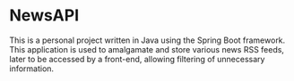 # NewsAPI

This is a personal project written in Java using the Spring Boot framework. This application is used to amalgamate and store various news RSS feeds,
later to be accessed by a front-end, allowing filtering of unnecessary information.